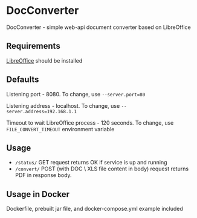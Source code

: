 # DocConverter
DocConverter - simple web-api document converter based on LibreOffice

## Requirements
[LibreOffice](https://www.libreoffice.org/) should be installed

## Defaults
Listening port - 8080. To change, use `--server.port=80`

Listening address - localhost. To change, use `--server.address=192.168.1.1`

Timeout to wait LibreOffice process - 120 seconds. To change, use `FILE_CONVERT_TIMEOUT` environment variable

## Usage
- `/status/` GET request returns OK if service is up and running
- `/convert/` POST (with DOC \ XLS file content in body) request returns PDF in response body.

## Usage in Docker
Dockerfile, prebuilt jar file, and docker-compose.yml example included